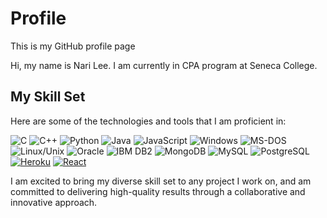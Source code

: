 # Profile
This is my GitHub profile page

Hi, my name is Nari Lee. I am currently in CPA program at Seneca College.

## My Skill Set

Here are some of the technologies and tools that I am proficient in:

![C](https://img.icons8.com/color/48/000000/c-programming.png) 
![C++](https://img.icons8.com/color/48/000000/c-plus-plus-logo.png)
![Python](https://img.icons8.com/color/48/000000/python.png)
![Java](https://img.icons8.com/color/48/000000/java-coffee-cup-logo.png)
![JavaScript](https://img.icons8.com/color/48/000000/javascript.png)
![Windows](https://img.icons8.com/color/48/000000/windows-10.png)
![MS-DOS](https://img.icons8.com/color/48/000000/console.png)
![Linux/Unix](https://img.icons8.com/color/48/000000/linux--v1.png)
![Oracle](https://img.icons8.com/color/48/000000/oracle-logo.png)
![IBM DB2](https://img.icons8.com/color/48/000000/ibm-db2.png)
![MongoDB](https://img.icons8.com/color/48/000000/mongodb.png)
![MySQL](https://img.icons8.com/color/48/000000/mysql-logo.png)
![PostgreSQL](https://img.icons8.com/color/48/000000/postgreesql.png)
[![Heroku](https://img.icons8.com/color/48/000000/heroku.png)](https://www.heroku.com/)
[![React](https://img.icons8.com/plasticine/48/000000/react.png)](https://reactjs.org/)




I am excited to bring my diverse skill set to any project I work on, and am committed to delivering high-quality results through a collaborative and innovative approach.

